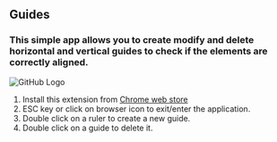 ## Guides

### This simple app allows you to create modify and delete horizontal and vertical guides to check if the elements are correctly aligned.

![GitHub Logo](https://lh6.googleusercontent.com/w1Wj1gaOQutfTpqmBjp-2KxtpequkECHTR2GcyaZckZGfUfccnN3OoiJ62ED_8mc-QApHvdgrxo=s640-h400-e365-rw)

1. Install this extension from [Chrome web store](https://chrome.google.com/webstore/detail/guides/hfpokjeoalngkknelljbenaobinichjf)
2. ESC key or click on browser icon to exit/enter the application.
3. Double click on a ruler to create a new guide.
4. Double click on a guide to delete it.
